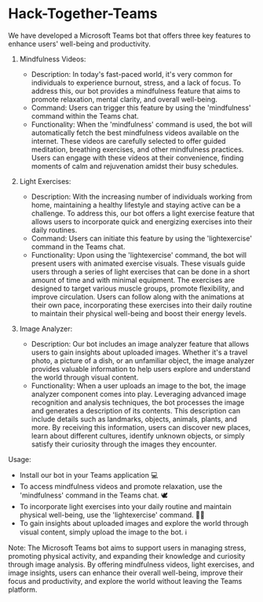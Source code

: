 # Hack-Together-Teams

We have developed a Microsoft Teams bot that offers three key features to enhance users' well-being and productivity.


1. Mindfulness Videos:
   - Description: In today's fast-paced world, it's very common for individuals to experience burnout, stress, and a lack of focus. To address this, our bot provides a mindfulness feature that aims to promote relaxation, mental clarity, and overall well-being.
   - Command: Users can trigger this feature by using the 'mindfulness' command within the Teams chat.
   - Functionality: When the 'mindfulness' command is used, the bot will automatically fetch the best mindfulness videos available on the internet. These videos are carefully selected to offer guided meditation, breathing exercises, and other mindfulness practices. Users can engage with these videos at their convenience, finding moments of calm and rejuvenation amidst their busy schedules.

 

2. Light Exercises:
   - Description: With the increasing number of individuals working from home, maintaining a healthy lifestyle and staying active can be a challenge. To address this, our bot offers a light exercise feature that allows users to incorporate quick and energizing exercises into their daily routines.
   - Command: Users can initiate this feature by using the 'lightexercise' command in the Teams chat.
   - Functionality: Upon using the 'lightexercise' command, the bot will present users with animated exercise visuals. These visuals guide users through a series of light exercises that can be done in a short amount of time and with minimal equipment. The exercises are designed to target various muscle groups, promote flexibility, and improve circulation. Users can follow along with the animations at their own pace, incorporating these exercises into their daily routine to maintain their physical well-being and boost their energy levels.

 

3. Image Analyzer:
   - Description: Our bot includes an image analyzer feature that allows users to gain insights about uploaded images. Whether it's a travel photo, a picture of a dish, or an unfamiliar object, the image analyzer provides valuable information to help users explore and understand the world through visual content.
   - Functionality: When a user uploads an image to the bot, the image analyzer component comes into play. Leveraging advanced image recognition and analysis techniques, the bot processes the image and generates a description of its contents. This description can include details such as landmarks, objects, animals, plants, and more. By receiving this information, users can discover new places, learn about different cultures, identify unknown objects, or simply satisfy their curiosity through the images they encounter.

 

Usage:
- Install our bot in your Teams application 💻
- To access mindfulness videos and promote relaxation, use the 'mindfulness' command in the Teams chat. 🕊 
- To incorporate light exercises into your daily routine and maintain physical well-being, use the 'lightexercise' command. 🤸‍♂️
- To gain insights about uploaded images and explore the world through visual content, simply upload the image to the bot. ℹ

 

Note: The Microsoft Teams bot aims to support users in managing stress, promoting physical activity, and expanding their knowledge and curiosity through image analysis. By offering mindfulness videos, light exercises, and image insights, users can enhance their overall well-being, improve their focus and productivity, and explore the world without leaving the Teams platform.
